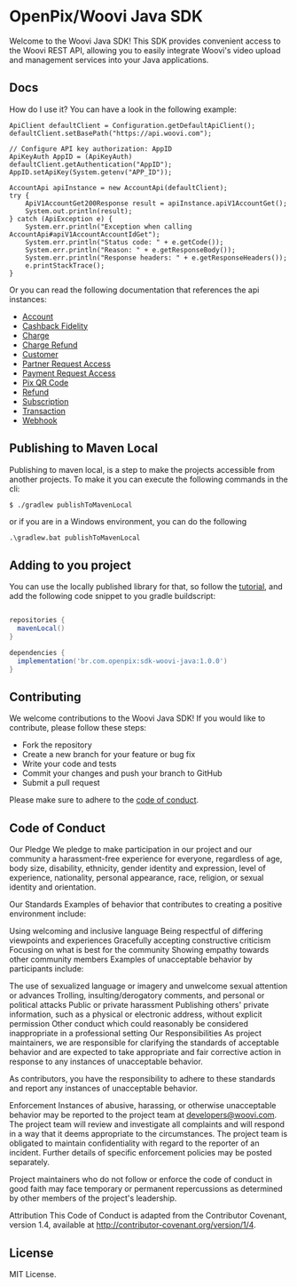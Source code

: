 # OpenPix/Woovi Java SDK

Welcome to the Woovi Java SDK! This SDK provides convenient access to the Woovi REST API, allowing you to easily integrate Woovi's video upload and management services into your Java applications.

## Docs

How do I use it? You can have a look in the following example:

```java,no
ApiClient defaultClient = Configuration.getDefaultApiClient();
defaultClient.setBasePath("https://api.woovi.com");

// Configure API key authorization: AppID
ApiKeyAuth AppID = (ApiKeyAuth) defaultClient.getAuthentication("AppID");
AppID.setApiKey(System.getenv("APP_ID"));

AccountApi apiInstance = new AccountApi(defaultClient);
try {
    ApiV1AccountGet200Response result = apiInstance.apiV1AccountGet();
    System.out.println(result);
} catch (ApiException e) {
    System.err.println("Exception when calling AccountApi#apiV1AccountAccountIdGet");
    System.err.println("Status code: " + e.getCode());
    System.err.println("Reason: " + e.getResponseBody());
    System.err.println("Response headers: " + e.getResponseHeaders());
    e.printStackTrace();
}
```

Or you can read the following documentation that references the api instances:

- [Account](docs/AccountApi.md)
- [Cashback Fidelity](docs/CashbackFidelityApi.md)
- [Charge](docs/Charge.md)
- [Charge Refund](docs/ChargeRefundApi.md)
- [Customer](docs/CustomerApi.md)
- [Partner Request Access](docs/PartnerRequestAccessApi.md)
- [Payment Request Access](docs/PaymentRequestAccessApi.md)
- [Pix QR Code](docs/PixQrCodeApi.md)
- [Refund](docs/RefundApi.md)
- [Subscription](docs/SubscriptionApi.md)
- [Transaction](docs/TransactionsApi.md)
- [Webhook](docs/WebhookApi.md)

## Publishing to Maven Local

Publishing to maven local, is a step to make the projects accessible from another projects. To make it you can execute
the following commands in the cli:

```bash
$ ./gradlew publishToMavenLocal
```

or if you are in a Windows environment, you can do the following

```pwsh
.\gradlew.bat publishToMavenLocal
```

## Adding to you project

You can use the locally published library for that, so follow the [tutorial](#publishing-to-maven-local), and add the following
code snippet to you gradle buildscript:
```groovy

repositories {
  mavenLocal()
}

dependencies {
  implementation('br.com.openpix:sdk-woovi-java:1.0.0')
}

```

## Contributing

We welcome contributions to the Woovi Java SDK! If you would like to contribute, please follow these steps:

- Fork the repository
- Create a new branch for your feature or bug fix
- Write your code and tests
- Commit your changes and push your branch to GitHub
- Submit a pull request

Please make sure to adhere to the [code of conduct](#code-of-conduct).

## Code of Conduct

Our Pledge
We pledge to make participation in our project and our community a harassment-free experience for everyone, regardless of age, body size, disability, ethnicity, gender identity and expression, level of experience, nationality, personal appearance, race, religion, or sexual identity and orientation.

Our Standards
Examples of behavior that contributes to creating a positive environment include:

Using welcoming and inclusive language
Being respectful of differing viewpoints and experiences
Gracefully accepting constructive criticism
Focusing on what is best for the community
Showing empathy towards other community members
Examples of unacceptable behavior by participants include:

The use of sexualized language or imagery and unwelcome sexual attention or advances
Trolling, insulting/derogatory comments, and personal or political attacks
Public or private harassment
Publishing others' private information, such as a physical or electronic address, without explicit permission
Other conduct which could reasonably be considered inappropriate in a professional setting
Our Responsibilities
As project maintainers, we are responsible for clarifying the standards of acceptable behavior and are expected to take appropriate and fair corrective action in response to any instances of unacceptable behavior.

As contributors, you have the responsibility to adhere to these standards and report any instances of unacceptable behavior.

Enforcement
Instances of abusive, harassing, or otherwise unacceptable behavior may be reported to the project team at <developers@woovi.com>. The project team will review and investigate all complaints and will respond in a way that it deems appropriate to the circumstances. The project team is obligated to maintain confidentiality with regard to the reporter of an incident. Further details of specific enforcement policies may be posted separately.

Project maintainers who do not follow or enforce the code of conduct in good faith may face temporary or permanent repercussions as determined by other members of the project's leadership.

Attribution
This Code of Conduct is adapted from the Contributor Covenant, version 1.4, available at http://contributor-covenant.org/version/1/4.

## License

MIT License.

